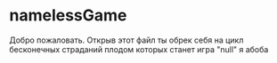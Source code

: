 # namelessGame
Добро пожаловать. Открыв этот файл ты обрек себя на цикл бесконечных страданий плодом которых станет игра "null" я абоба

